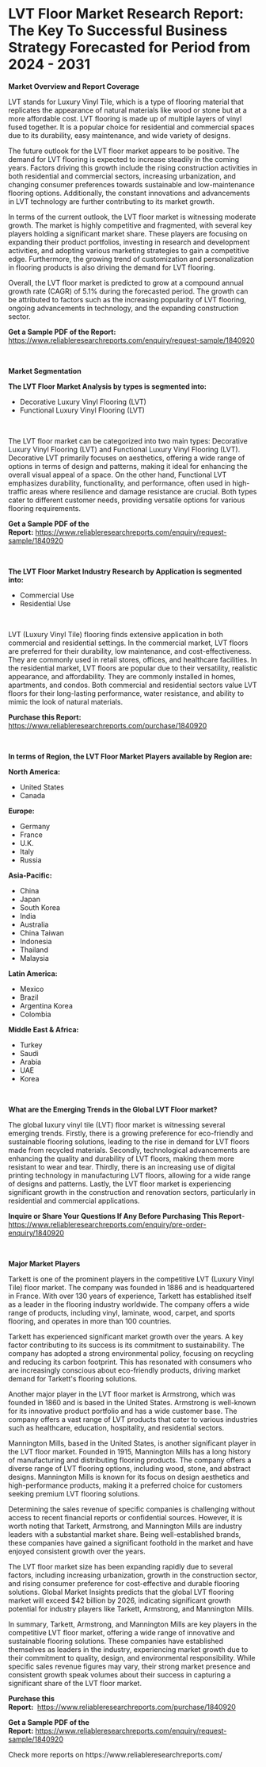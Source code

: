 <p><h1>LVT Floor Market Research Report: The Key To Successful Business Strategy Forecasted for Period from 2024 - 2031</h1></p><p><strong>Market Overview and Report Coverage</strong></p>
<p><p>LVT stands for Luxury Vinyl Tile, which is a type of flooring material that replicates the appearance of natural materials like wood or stone but at a more affordable cost. LVT flooring is made up of multiple layers of vinyl fused together. It is a popular choice for residential and commercial spaces due to its durability, easy maintenance, and wide variety of designs.</p><p>The future outlook for the LVT floor market appears to be positive. The demand for LVT flooring is expected to increase steadily in the coming years. Factors driving this growth include the rising construction activities in both residential and commercial sectors, increasing urbanization, and changing consumer preferences towards sustainable and low-maintenance flooring options. Additionally, the constant innovations and advancements in LVT technology are further contributing to its market growth.</p><p>In terms of the current outlook, the LVT floor market is witnessing moderate growth. The market is highly competitive and fragmented, with several key players holding a significant market share. These players are focusing on expanding their product portfolios, investing in research and development activities, and adopting various marketing strategies to gain a competitive edge. Furthermore, the growing trend of customization and personalization in flooring products is also driving the demand for LVT flooring.</p><p>Overall, the LVT floor market is predicted to grow at a compound annual growth rate (CAGR) of 5.1% during the forecasted period. The growth can be attributed to factors such as the increasing popularity of LVT flooring, ongoing advancements in technology, and the expanding construction sector.</p></p>
<p><strong>Get a Sample PDF of the Report:</strong> <a href="https://www.reliableresearchreports.com/enquiry/request-sample/1840920">https://www.reliableresearchreports.com/enquiry/request-sample/1840920</a></p>
<p>&nbsp;</p>
<p><strong>Market Segmentation</strong></p>
<p><strong>The LVT Floor Market Analysis by types is segmented into:</strong></p>
<p><ul><li>Decorative Luxury Vinyl Flooring (LVT)</li><li>Functional Luxury Vinyl Flooring (LVT)</li></ul></p>
<p>&nbsp;</p>
<p><p>The LVT floor market can be categorized into two main types: Decorative Luxury Vinyl Flooring (LVT) and Functional Luxury Vinyl Flooring (LVT). Decorative LVT primarily focuses on aesthetics, offering a wide range of options in terms of design and patterns, making it ideal for enhancing the overall visual appeal of a space. On the other hand, Functional LVT emphasizes durability, functionality, and performance, often used in high-traffic areas where resilience and damage resistance are crucial. Both types cater to different customer needs, providing versatile options for various flooring requirements.</p></p>
<p><strong>Get a Sample PDF of the Report:</strong>&nbsp;<a href="https://www.reliableresearchreports.com/enquiry/request-sample/1840920">https://www.reliableresearchreports.com/enquiry/request-sample/1840920</a></p>
<p>&nbsp;</p>
<p><strong>The LVT Floor Market Industry Research by Application is segmented into:</strong></p>
<p><ul><li>Commercial Use</li><li>Residential Use</li></ul></p>
<p>&nbsp;</p>
<p><p>LVT (Luxury Vinyl Tile) flooring finds extensive application in both commercial and residential settings. In the commercial market, LVT floors are preferred for their durability, low maintenance, and cost-effectiveness. They are commonly used in retail stores, offices, and healthcare facilities. In the residential market, LVT floors are popular due to their versatility, realistic appearance, and affordability. They are commonly installed in homes, apartments, and condos. Both commercial and residential sectors value LVT floors for their long-lasting performance, water resistance, and ability to mimic the look of natural materials.</p></p>
<p><strong>Purchase this Report:</strong>&nbsp; <a href="https://www.reliableresearchreports.com/purchase/1840920">https://www.reliableresearchreports.com/purchase/1840920</a></p>
<p>&nbsp;</p>
<p><strong>In terms of Region, the LVT Floor Market Players available by Region are:</strong></p>
<p>
    <p> <strong> North America: </strong>
        <ul>
            <li>United States</li>
            <li>Canada</li>
        </ul>
        </p> 
    <p> <strong> Europe: </strong>
        <ul>
            <li>Germany</li>
            <li>France</li>
            <li>U.K.</li>
            <li>Italy</li>
            <li>Russia</li>
        </ul>
        </p> 
    <p> <strong> Asia-Pacific: </strong>
        <ul>
            <li>China</li>
            <li>Japan</li>
            <li>South Korea</li>
            <li>India</li>
            <li>Australia</li>
            <li>China Taiwan</li>
            <li>Indonesia</li>
            <li>Thailand</li>
            <li>Malaysia</li>
        </ul>
        </p> 
    <p> <strong> Latin America: </strong>
        <ul>
            <li>Mexico</li>
            <li>Brazil</li>
            <li>Argentina Korea</li>
            <li>Colombia</li>
        </ul>
        </p> 
    <p> <strong> Middle East & Africa: </strong>
        <ul>
            <li>Turkey</li>
            <li>Saudi</li>
            <li>Arabia</li>
            <li>UAE</li>
            <li>Korea</li>
        </ul>
    </p>
    </p>
<p>&nbsp;</p>
<p><strong>What are the Emerging Trends in the Global LVT Floor market?</strong></p>
<p><p>The global luxury vinyl tile (LVT) floor market is witnessing several emerging trends. Firstly, there is a growing preference for eco-friendly and sustainable flooring solutions, leading to the rise in demand for LVT floors made from recycled materials. Secondly, technological advancements are enhancing the quality and durability of LVT floors, making them more resistant to wear and tear. Thirdly, there is an increasing use of digital printing technology in manufacturing LVT floors, allowing for a wide range of designs and patterns. Lastly, the LVT floor market is experiencing significant growth in the construction and renovation sectors, particularly in residential and commercial applications.</p></p>
<p><strong>Inquire or Share Your Questions If Any Before Purchasing This Report</strong>- <a href="https://www.reliableresearchreports.com/enquiry/pre-order-enquiry/1840920">https://www.reliableresearchreports.com/enquiry/pre-order-enquiry/1840920</a></p>
<p>&nbsp;</p>
<p><strong>Major Market Players</strong></p>
<p><p>Tarkett is one of the prominent players in the competitive LVT (Luxury Vinyl Tile) floor market. The company was founded in 1886 and is headquartered in France. With over 130 years of experience, Tarkett has established itself as a leader in the flooring industry worldwide. The company offers a wide range of products, including vinyl, laminate, wood, carpet, and sports flooring, and operates in more than 100 countries.</p><p>Tarkett has experienced significant market growth over the years. A key factor contributing to its success is its commitment to sustainability. The company has adopted a strong environmental policy, focusing on recycling and reducing its carbon footprint. This has resonated with consumers who are increasingly conscious about eco-friendly products, driving market demand for Tarkett's flooring solutions.</p><p>Another major player in the LVT floor market is Armstrong, which was founded in 1860 and is based in the United States. Armstrong is well-known for its innovative product portfolio and has a wide customer base. The company offers a vast range of LVT products that cater to various industries such as healthcare, education, hospitality, and residential sectors.</p><p>Mannington Mills, based in the United States, is another significant player in the LVT floor market. Founded in 1915, Mannington Mills has a long history of manufacturing and distributing flooring products. The company offers a diverse range of LVT flooring options, including wood, stone, and abstract designs. Mannington Mills is known for its focus on design aesthetics and high-performance products, making it a preferred choice for customers seeking premium LVT flooring solutions.</p><p>Determining the sales revenue of specific companies is challenging without access to recent financial reports or confidential sources. However, it is worth noting that Tarkett, Armstrong, and Mannington Mills are industry leaders with a substantial market share. Being well-established brands, these companies have gained a significant foothold in the market and have enjoyed consistent growth over the years.</p><p>The LVT floor market size has been expanding rapidly due to several factors, including increasing urbanization, growth in the construction sector, and rising consumer preference for cost-effective and durable flooring solutions. Global Market Insights predicts that the global LVT flooring market will exceed $42 billion by 2026, indicating significant growth potential for industry players like Tarkett, Armstrong, and Mannington Mills. </p><p>In summary, Tarkett, Armstrong, and Mannington Mills are key players in the competitive LVT floor market, offering a wide range of innovative and sustainable flooring solutions. These companies have established themselves as leaders in the industry, experiencing market growth due to their commitment to quality, design, and environmental responsibility. While specific sales revenue figures may vary, their strong market presence and consistent growth speak volumes about their success in capturing a significant share of the LVT floor market.</p></p>
<p><strong>Purchase this Report:</strong>&nbsp;&nbsp;<a href="https://www.reliableresearchreports.com/purchase/1840920">https://www.reliableresearchreports.com/purchase/1840920</a></p>
<p></p>
<p><strong>Get a Sample PDF of the Report:</strong>&nbsp;<a href="https://www.reliableresearchreports.com/enquiry/request-sample/1840920">https://www.reliableresearchreports.com/enquiry/request-sample/1840920</a></p>
<p>Check more reports on https://www.reliableresearchreports.com/</p>
